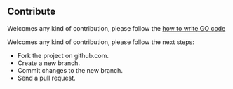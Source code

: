 ## Contribute
Welcomes any kind of contribution, please follow the [how to write GO code](https://golang.org/doc/code.html)  

Welcomes any kind of contribution, please follow the next steps:

- Fork the project on github.com.
- Create a new branch.
- Commit changes to the new branch.
- Send a pull request.